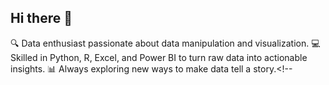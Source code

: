 ## Hi there 👋

🔍 Data enthusiast passionate about data manipulation and visualization.
💻 Skilled in Python, R, Excel, and Power BI to turn raw data into actionable insights.
📊 Always exploring new ways to make data tell a story.<!--
